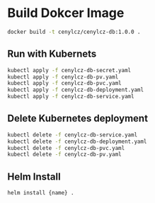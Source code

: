 # Build Dokcer Image

```bash
docker build -t cenylcz/cenylcz-db:1.0.0 .
```

## Run with Kubernets

```bash
kubectl apply -f cenylcz-db-secret.yaml
kubectl apply -f cenylcz-db-pv.yaml 
kubectl apply -f cenylcz-db-pvc.yaml 
kubectl apply -f cenylcz-db-deployment.yaml
kubectl apply -f cenylcz-db-service.yaml
```
## Delete Kubernetes deployment
```bash
kubectl delete -f cenylcz-db-service.yaml
kubectl delete -f cenylcz-db-deployment.yaml 
kubectl delete -f cenylcz-db-pvc.yaml 
kubectl delete -f cenylcz-db-pv.yaml 
```

## Helm Install
```
helm install {name} .
```
